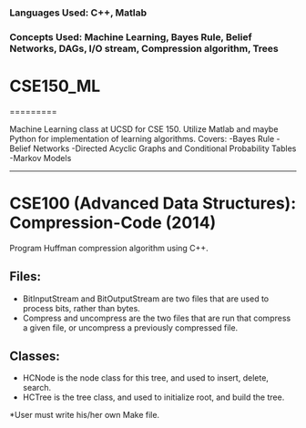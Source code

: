 ### Languages Used: C++, Matlab
### Concepts Used: Machine Learning, Bayes Rule, Belief Networks, DAGs, I/O stream, Compression algorithm, Trees

# CSE150_ML
=========

Machine Learning class at UCSD for CSE 150. Utilize Matlab and maybe Python for implementation of learning algorithms.
Covers:
  -Bayes Rule
  -Belief Networks
  -Directed Acyclic Graphs and Conditional Probability Tables
  -Markov Models
  
--------------------------------------------------------

# CSE100 (Advanced Data Structures): Compression-Code (2014)
Program Huffman compression algorithm using C++.

## Files:
- BitInputStream and BitOutputStream are two files that are used to process bits, rather than bytes.
- Compress and uncompress are the two files that are run that compress a given file, or uncompress a previously compressed file.

## Classes:
- HCNode is the node class for this tree, and used to insert, delete, search.
- HCTree is the tree class, and used to initialize root, and build the tree.

*User must write his/her own Make file.
